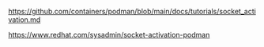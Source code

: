 
https://github.com/containers/podman/blob/main/docs/tutorials/socket_activation.md

https://www.redhat.com/sysadmin/socket-activation-podman

